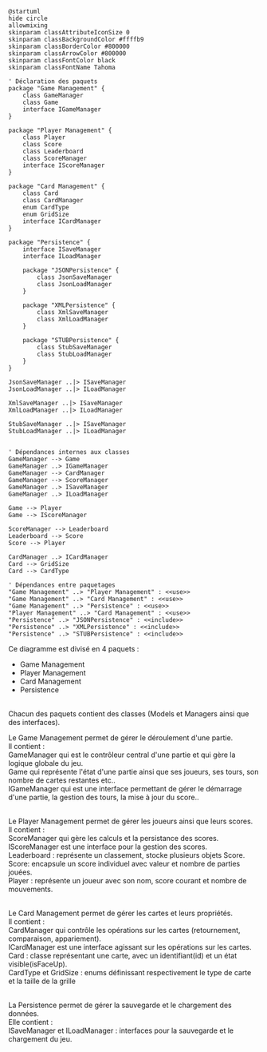 ``` plantuml
@startuml
hide circle
allowmixing
skinparam classAttributeIconSize 0
skinparam classBackgroundColor #ffffb9
skinparam classBorderColor #800000
skinparam classArrowColor #800000
skinparam classFontColor black
skinparam classFontName Tahoma

' Déclaration des paquets
package "Game Management" {
    class GameManager
    class Game
    interface IGameManager
}

package "Player Management" {
    class Player
    class Score
    class Leaderboard
    class ScoreManager
    interface IScoreManager
}

package "Card Management" {
    class Card
    class CardManager
    enum CardType
    enum GridSize
    interface ICardManager
}

package "Persistence" {
    interface ISaveManager
    interface ILoadManager

    package "JSONPersistence" {
        class JsonSaveManager
        class JsonLoadManager
    }

    package "XMLPersistence" {
        class XmlSaveManager
        class XmlLoadManager
    }

    package "STUBPersistence" {
        class StubSaveManager
        class StubLoadManager
    }
}

JsonSaveManager ..|> ISaveManager
JsonLoadManager ..|> ILoadManager

XmlSaveManager ..|> ISaveManager
XmlLoadManager ..|> ILoadManager

StubSaveManager ..|> ISaveManager
StubLoadManager ..|> ILoadManager


' Dépendances internes aux classes
GameManager --> Game
GameManager ..> IGameManager
GameManager --> CardManager
GameManager --> ScoreManager
GameManager ..> ISaveManager
GameManager ..> ILoadManager

Game --> Player
Game --> IScoreManager

ScoreManager --> Leaderboard
Leaderboard --> Score
Score --> Player

CardManager ..> ICardManager
Card --> GridSize
Card --> CardType

' Dépendances entre paquetages
"Game Management" ..> "Player Management" : <<use>>
"Game Management" ..> "Card Management" : <<use>>
"Game Management" ..> "Persistence" : <<use>>
"Player Management" ..> "Card Management" : <<use>>
"Persistence" ..> "JSONPersistence" : <<include>>
"Persistence" ..> "XMLPersistence" : <<include>>
"Persistence" ..> "STUBPersistence" : <<include>>

```

Ce diagramme est divisé en 4 paquets : <br>
- Game Management <br>
- Player Management  <br>
- Card Management  <br>
- Persistence  <br> <br>

Chacun des paquets contient des classes (Models et Managers ainsi que des interfaces).  <br>

Le Game Management permet de gérer le déroulement d'une partie. <br>
Il contient  :  <br>
GameManager qui est le contrôleur central d'une partie et qui gère la logique globale du jeu.  <br>
Game qui représente l'état d'une partie ainsi que ses joueurs, ses tours, son nombre de cartes restantes etc..  <br>
IGameManager qui est une interface permettant de gérer le démarrage d'une partie, la gestion des tours, la mise à jour du score..  <br> <br>

Le Player Management permet de gérer les joueurs ainsi que leurs scores.  <br>
Il contient :   <br>
ScoreManager qui gère les calculs et la persistance des scores. <br>
IScoreManager est une interface pour la gestion des scores. <br>
Leaderboard : représente un classement, stocke plusieurs objets Score. <br>
Score: encapsule un score individuel avec valeur et nombre de parties jouées. <br>
Player : représente un joueur avec son nom, score courant et nombre de mouvements. <br>  <br>

Le Card Management permet de gérer les cartes et leurs propriétés.  <br>
Il contient : <br>
CardManager qui contrôle les opérations sur les cartes (retournement, comparaison, appariement).<br>
ICardManager est une interface agissant sur les opérations sur les cartes.<br>
Card : classe représentant une carte, avec un identifiant(id) et un état visible(isFaceUp).<br>
CardType et GridSize : enums définissant respectivement le type de carte et la taille de la grille<br><br>

La Persistence permet de gérer la sauvegarde et le chargement des données. <br>
Elle contient :  <br>
ISaveManager et ILoadManager : interfaces pour la sauvegarde et le chargement du jeu. <br>
